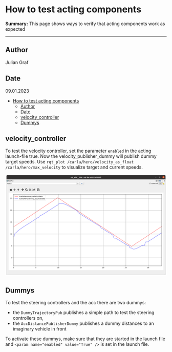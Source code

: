 # How to test acting components

**Summary:** This page shows ways to verify that acting components work as expected

---

## Author

Julian Graf

## Date

09.01.2023

<!-- TOC -->
* [How to test acting components](#how-to-test-acting-components)
  * [Author](#author)
  * [Date](#date)
  * [velocity_controller](#velocitycontroller)
  * [Dummys](#dummys)
<!-- TOC -->

## velocity_controller

To test the velocity controller, set the parameter ```enabled``` in the acting launch-file true. Now the velocity_publisher_dummy will publish dummy target speeds. Use ```rqt_plot /carla/hero/velocity_as_float /carla/hero/max_velocity``` to visualize target and current speeds.

![image not found](./../00_assets/testing_velocity_pid.png)

## Dummys

To test the steering controllers and the acc there are two dummys:

* the ```DummyTrajectoryPub``` publishes a simple path to test the steering controllers on,
* the ```AccDistancePublisherDummy``` publishes a dummy distances to an imaginary vehicle in front

To activate these dummys, make sure that they are started in the launch file and ```<param name="enabled" value="True" />``` is set in the launch file.
